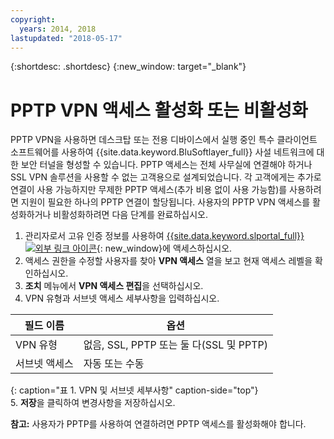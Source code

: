 ```yaml
---
copyright:
  years: 2014, 2018
lastupdated: "2018-05-17"
---
```


{:shortdesc: .shortdesc}
{:new_window: target="_blank"}

# PPTP VPN 액세스 활성화 또는 비활성화

PPTP VPN을 사용하면 데스크탑 또는 전용 디바이스에서 실행 중인 특수 클라이언트 소프트웨어를 사용하여 {{site.data.keyword.BluSoftlayer_full}} 사설 네트워크에 대한 보안 터널을 형성할 수 있습니다. PPTP 액세스는 전체 사무실에 연결해야 하거나 SSL VPN 솔루션을 사용할 수 없는 고객용으로 설계되었습니다. 각 고객에게는 추가로 연결이 사용 가능하지만 무제한 PPTP 액세스(추가 비용 없이 사용 가능함)를 사용하려면 지원이 필요한 하나의 PPTP 연결이 할당됩니다. 사용자의 PPTP VPN 액세스를 활성화하거나 비활성화하려면 다음 단계를 완료하십시오.

1. 관리자로서 고유 인증 정보를 사용하여 [{{site.data.keyword.slportal_full}} ![외부 링크 아이콘](../../icons/launch-glyph.svg "외부 링크 아이콘")](https://control.softlayer.com/){: new_window}에 액세스하십시오.
2. 액세스 권한을 수정할 사용자를 찾아 **VPN 액세스** 열을 보고 현재 액세스 레벨을 확인하십시오.
3. **조치** 메뉴에서 **VPN 액세스 편집**을 선택하십시오.
4. VPN 유형과 서브넷 액세스 세부사항을 입력하십시오.

|필드 이름  |옵션   |
| -----------| ------------ |
|VPN 유형   |없음, SSL, PPTP 또는 둘 다(SSL 및 PPTP) |
|서브넷 액세스 |자동 또는 수동 |           
{: caption="표 1. VPN 및 서브넷 세부사항" caption-side="top"}   
5. **저장**을 클릭하여 변경사항을 저장하십시오.

   **참고:** 사용자가 PPTP를 사용하여 연결하려면 PPTP 액세스를 활성화해야 합니다.
